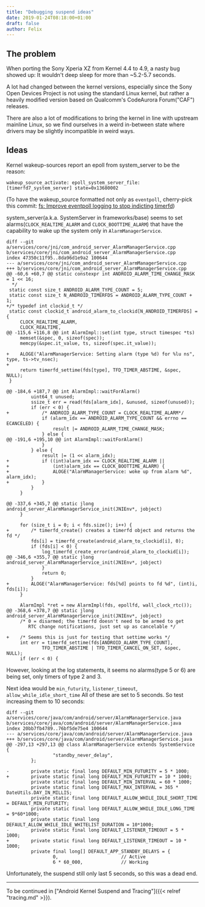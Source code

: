 ```yaml
---
title: "Debugging suspend ideas"
date: 2019-01-24T08:18:00+01:00
draft: false
author: Felix
---
```


## The problem
When porting the Sony Xperia XZ from Kernel 4.4 to 4.9, a nasty bug showed up:
It wouldn't deep sleep for more than ~5.2-5.7 seconds.

A lot had changed between the kernel versions, especially since the Sony Open
Devices Project is not using the standard Linux kernel, but rather a heavily
modified version based on Qualcomm's CodeAurora Forum("CAF") releases.

There are also a lot of modifications to bring the kernel in line with upstream
mainline Linux, so we find ourselves in a weird in-between state where drivers
may be slightly incompatible in weird ways.

## Ideas
Kernel wakeup-sources report an epoll from system_server to be the reason:
```
wakeup_source_activate: epoll_system_server_file:[timerfd7_system_server] state=0x13680002
```
(To have the wakeup_source formatted not only as `eventpoll`, cherry-pick this
commit: [fs: Improve eventpoll logging to stop indicting timerfd][timerfd-commit])

system_server(a.k.a. SystemServer in frameworks/base) seems to set
alarms(`CLOCK_REALTIME_ALARM` and `CLOCK_BOOTTIME_ALARM`) that have the
capability to wake up the system only in `AlarmManagerService`.

```
diff --git a/services/core/jni/com_android_server_AlarmManagerService.cpp b/services/core/jni/com_android_server_AlarmManagerService.cpp
index 47350c11f95..8da96d1e9a2 100644
--- a/services/core/jni/com_android_server_AlarmManagerService.cpp
+++ b/services/core/jni/com_android_server_AlarmManagerService.cpp
@@ -60,6 +60,7 @@ static constexpr int ANDROID_ALARM_TIME_CHANGE_MASK = 1 << 16;
  */
 static const size_t ANDROID_ALARM_TYPE_COUNT = 5;
 static const size_t N_ANDROID_TIMERFDS = ANDROID_ALARM_TYPE_COUNT + 1;
+/* typedef int clockid_t */
 static const clockid_t android_alarm_to_clockid[N_ANDROID_TIMERFDS] = {
     CLOCK_REALTIME_ALARM,
     CLOCK_REALTIME,
@@ -115,6 +116,8 @@ int AlarmImpl::set(int type, struct timespec *ts)
     memset(&spec, 0, sizeof(spec));
     memcpy(&spec.it_value, ts, sizeof(spec.it_value));
 
+    ALOGE("AlarmManagerService: Setting alarm (type %d) for %lu ns", type, ts->tv_nsec);
+
     return timerfd_settime(fds[type], TFD_TIMER_ABSTIME, &spec, NULL);
 }
 
@@ -184,6 +187,7 @@ int AlarmImpl::waitForAlarm()
         uint64_t unused;
         ssize_t err = read(fds[alarm_idx], &unused, sizeof(unused));
         if (err < 0) {
+            /* ANDROID_ALARM_TYPE_COUNT = CLOCK_REALTIME_ALARM*/
             if (alarm_idx == ANDROID_ALARM_TYPE_COUNT && errno == ECANCELED) {
                 result |= ANDROID_ALARM_TIME_CHANGE_MASK;
             } else {
@@ -191,6 +195,10 @@ int AlarmImpl::waitForAlarm()
             }
         } else {
             result |= (1 << alarm_idx);
+            if ((int)alarm_idx == CLOCK_REALTIME_ALARM ||
+                (int)alarm_idx == CLOCK_BOOTTIME_ALARM) {
+                ALOGE("AlarmManagerService: woke up from alarm %d", alarm_idx);
+            }
         }
     }
 
@@ -337,6 +345,7 @@ static jlong android_server_AlarmManagerService_init(JNIEnv*, jobject)
     }
 
     for (size_t i = 0; i < fds.size(); i++) {
+        /* timerfd_create() creates a timerfd object and returns the fd */
         fds[i] = timerfd_create(android_alarm_to_clockid[i], 0);
         if (fds[i] < 0) {
             log_timerfd_create_error(android_alarm_to_clockid[i]);
@@ -346,6 +355,7 @@ static jlong android_server_AlarmManagerService_init(JNIEnv*, jobject)
             }
             return 0;
         }
+        ALOGE("AlarmManagerService: fds[%d] points to fd %d", (int)i, fds[i]);
     }
 
     AlarmImpl *ret = new AlarmImpl(fds, epollfd, wall_clock_rtc());
@@ -368,6 +378,7 @@ static jlong android_server_AlarmManagerService_init(JNIEnv*, jobject)
     /* 0 = disarmed; the timerfd doesn't need to be armed to get
        RTC change notifications, just set up as cancelable */
 
+    /* Seems this is just for testing that settime works */
     int err = timerfd_settime(fds[ANDROID_ALARM_TYPE_COUNT],
             TFD_TIMER_ABSTIME | TFD_TIMER_CANCEL_ON_SET, &spec, NULL);
     if (err < 0) {
```

However, looking at the log statements, it seems no alarms(type 5 or 6) are
being set, only timers of type 2 and 3.

Next idea would be `min_futurity`, `listener_timeout`, `allow_while_idle_short_time`
All of these are set to 5 seconds. So test increasing them to 10 seconds:
```
diff --git a/services/core/java/com/android/server/AlarmManagerService.java b/services/core/java/com/android/server/AlarmManagerService.java
index 20bb7fb4789..76bf5de75e4 100644
--- a/services/core/java/com/android/server/AlarmManagerService.java
+++ b/services/core/java/com/android/server/AlarmManagerService.java
@@ -297,13 +297,13 @@ class AlarmManagerService extends SystemService {
                 "standby_never_delay",
         };
 
-        private static final long DEFAULT_MIN_FUTURITY = 5 * 1000;
+        private static final long DEFAULT_MIN_FUTURITY = 10 * 1000;
         private static final long DEFAULT_MIN_INTERVAL = 60 * 1000;
         private static final long DEFAULT_MAX_INTERVAL = 365 * DateUtils.DAY_IN_MILLIS;
         private static final long DEFAULT_ALLOW_WHILE_IDLE_SHORT_TIME = DEFAULT_MIN_FUTURITY;
         private static final long DEFAULT_ALLOW_WHILE_IDLE_LONG_TIME = 9*60*1000;
         private static final long DEFAULT_ALLOW_WHILE_IDLE_WHITELIST_DURATION = 10*1000;
-        private static final long DEFAULT_LISTENER_TIMEOUT = 5 * 1000;
+        private static final long DEFAULT_LISTENER_TIMEOUT = 10 * 1000;
         private final long[] DEFAULT_APP_STANDBY_DELAYS = {
                 0,                       // Active
                 6 * 60_000,              // Working
```
Unfortunately, the suspend still only last 5 seconds, so this was a dead end.

---

To be continued in ["Android Kernel Suspend and Tracing"]({{< relref "tracing.md" >}}).

[timerfd-commit]: (https://github.com/sonyxperiadev/kernel/commit/c1c412fc03c9817dac8cae3353bce1c32af3196a)
